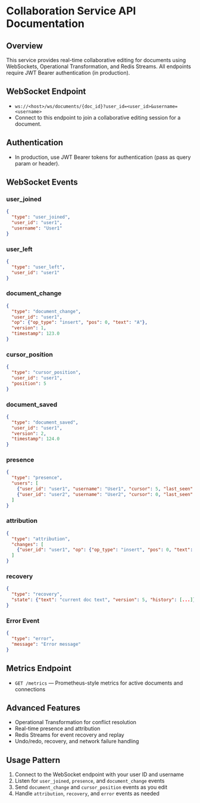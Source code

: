 # Collaboration Service API Documentation

## Overview
This service provides real-time collaborative editing for documents using WebSockets, Operational Transformation, and Redis Streams. All endpoints require JWT Bearer authentication (in production).

## WebSocket Endpoint
- `ws://<host>/ws/documents/{doc_id}?user_id=<user_id>&username=<username>`
- Connect to this endpoint to join a collaborative editing session for a document.

## Authentication
- In production, use JWT Bearer tokens for authentication (pass as query param or header).

## WebSocket Events

### user_joined
```json
{
  "type": "user_joined",
  "user_id": "user1",
  "username": "User1"
}
```

### user_left
```json
{
  "type": "user_left",
  "user_id": "user1"
}
```

### document_change
```json
{
  "type": "document_change",
  "user_id": "user1",
  "op": {"op_type": "insert", "pos": 0, "text": "A"},
  "version": 1,
  "timestamp": 123.0
}
```

### cursor_position
```json
{
  "type": "cursor_position",
  "user_id": "user1",
  "position": 5
}
```

### document_saved
```json
{
  "type": "document_saved",
  "user_id": "user1",
  "version": 2,
  "timestamp": 124.0
}
```

### presence
```json
{
  "type": "presence",
  "users": [
    {"user_id": "user1", "username": "User1", "cursor": 5, "last_seen": 123.0},
    {"user_id": "user2", "username": "User2", "cursor": 0, "last_seen": 123.1}
  ]
}
```

### attribution
```json
{
  "type": "attribution",
  "changes": [
    {"user_id": "user1", "op": {"op_type": "insert", "pos": 0, "text": "A"}, "timestamp": 123.0}
  ]
}
```

### recovery
```json
{
  "type": "recovery",
  "state": {"text": "current doc text", "version": 5, "history": [...]}
}
```

### Error Event
```json
{
  "type": "error",
  "message": "Error message"
}
```

## Metrics Endpoint
- `GET /metrics` — Prometheus-style metrics for active documents and connections

## Advanced Features
- Operational Transformation for conflict resolution
- Real-time presence and attribution
- Redis Streams for event recovery and replay
- Undo/redo, recovery, and network failure handling

## Usage Pattern
1. Connect to the WebSocket endpoint with your user ID and username
2. Listen for `user_joined`, `presence`, and `document_change` events
3. Send `document_change` and `cursor_position` events as you edit
4. Handle `attribution`, `recovery`, and `error` events as needed 